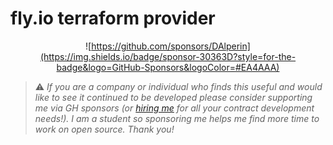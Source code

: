 # fly.io terraform provider

<div style="text-align: center;">

![https://github.com/sponsors/DAlperin](https://img.shields.io/badge/sponsor-30363D?style=for-the-badge&logo=GitHub-Sponsors&logoColor=#EA4AAA)

</div>

> ⚠️ _If you are a company or individual who finds this useful and would like to see it continued to be developed please consider supporting me via GH sponsors (or [hiring me](https://dov.dev) for all your contract development needs!). I am a student so sponsoring me helps me find more time to work on open source. Thank you!_
